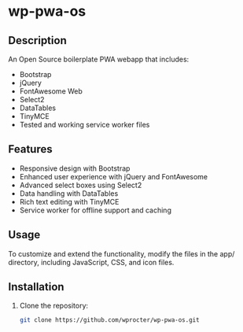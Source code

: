 # wp-pwa-os

## Description
An Open Source boilerplate PWA webapp that includes:

- Bootstrap
- jQuery
- FontAwesome Web
- Select2
- DataTables
- TinyMCE
- Tested and working service worker files

## Features

- Responsive design with Bootstrap
- Enhanced user experience with jQuery and FontAwesome
- Advanced select boxes using Select2
- Data handling with DataTables
- Rich text editing with TinyMCE
- Service worker for offline support and caching

## Usage
To customize and extend the functionality, modify the files in the app/ directory, including JavaScript, CSS, and icon files.

## Installation

1. Clone the repository:
   ```sh
   git clone https://github.com/wprocter/wp-pwa-os.git
